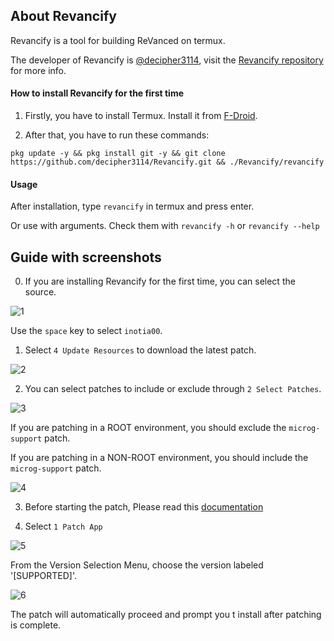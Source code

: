 ## About Revancify
Revancify is a tool for building ReVanced on termux.

The developer of Revancify is [@decipher3114](https://github.com/decipher3114), visit the [Revancify repository](https://github.com/decipher3114/Revancify) for more info.

#### How to install Revancify for the first time
1. Firstly, you have to install Termux. Install it from [F-Droid](https://f-droid.org/packages/com.termux/).

2. After that, you have to run these commands:

```
pkg update -y && pkg install git -y && git clone https://github.com/decipher3114/Revancify.git && ./Revancify/revancify
```

#### Usage
After installation, type `revancify` in termux and press enter.  
   
Or use with arguments. Check them with `revancify -h` or `revancify --help`  


## Guide with screenshots
0. If you are installing Revancify for the first time, you can select the source.

![1](https://user-images.githubusercontent.com/108592928/221589836-a061aa72-7af2-47ca-b83c-4efa7184a722.png)

Use the `space` key to select `inotia00`.

1. Select `4 Update Resources` to download the latest patch.

![2](https://user-images.githubusercontent.com/108592928/221590174-ce8e406f-5fad-4990-a26c-214a5cec7dd2.png)

2. You can select patches to include or exclude through `2 Select Patches`.

![3](https://user-images.githubusercontent.com/108592928/221591977-447ff291-5738-419d-bd78-1479da3750c7.png)

If you are patching in a ROOT environment, you should exclude the `microg-support` patch.

If you are patching in a NON-ROOT environment, you should include the `microg-support` patch.

![4](https://user-images.githubusercontent.com/108592928/221592020-50b71f53-8064-461f-8603-6ac596e29793.png)

3. Before starting the patch, Please read this [documentation]( https://github.com/inotia00/revanced-documentation/wiki/Before-start-(Prerequisites)#common)

4. Select `1 Patch App`

![5](https://user-images.githubusercontent.com/108592928/221592758-f54983c3-5046-43a1-b2b5-8cfd7a8b8573.png)

From the Version Selection Menu, choose the version labeled '[SUPPORTED]'.

![6](https://user-images.githubusercontent.com/108592928/221592769-62cdb522-cdb0-44f0-a40a-a5809dfddde4.png)

The patch will automatically proceed and prompt you t install after patching is complete.